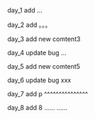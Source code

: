 day_1
add ...

day_2
add 。。。

day_3
add new comtent3

 day_4
 update bug ...

day_5
add new comtent5

day_6
update bug xxx

day_7
add p ^^^^^^^^^^^^^^^

day_8
add 8 …… ……
